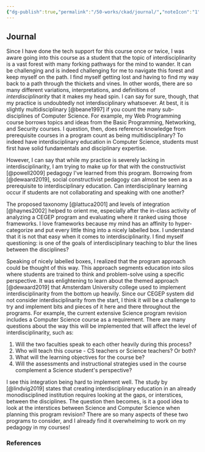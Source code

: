 ```yaml
---
{"dg-publish":true,"permalink":"/50-works/ckad/journal/","noteIcon":"1","created":"Aug 31, 2024 05:14","updated":"Sep 12, 2024 23:24"}
---
```



## Journal

Since I have done the tech support for this course once or twice, I was aware going into this course as a student that the topic of interdisciplinarity is a vast forest with many forking pathways for the mind to wander. It can be challenging and is indeed challenging for me to navigate this forest and keep myself on the path. I find myself getting lost and having to find my way back to a path through the thickets and vines. In other words, there are so many different variations, interpretations, and definitions of _interdisciplinarity_ that it makes my head spin. I can say for sure, though, that my practice is undoubtedly not interdisciplinary whatsoever. At best, it is slightly multidisciplinary [@beane1997] if you count the many sub-disciplines of Computer Science. For example, my Web Programming course borrows topics and ideas from the Basic Programming, Networking, and Security courses. I question, then, does reference knowledge from prerequisite courses in a program count as being multidisciplinary? To indeed have interdisciplinary education in Computer Science, students must first have solid fundamentals and disciplinary expertise.

However, I can say that while my practice is severely lacking in interdisciplinarity, I am trying to make up for that with the constructivist [@powell2009] pedagogy I've learned from this program. Borrowing from [@dewaard2019], social constructivist pedagogy can almost be seen as a prerequisite to interdisciplinary education. Can interdisciplinary learning occur if students are not collaborating and speaking with one another?

The proposed taxonomy [@lattuca2001] and levels of integration [@haynes2002] helped to orient me, especially after the in-class activity of analyzing a CEGEP program and evaluating where it ranked using those frameworks. I love frameworks because my mind has an affinity to hyper-categorize and put every little thing into a nicely labelled box. I understand that it is not that easy when it comes to interdisciplinarity. I find myself questioning: is one of the goals of interdisciplinary teaching to blur the lines between the disciplines?

Speaking of nicely labelled boxes, I realized that the program approach could be thought of this way. This approach segments education into silos where students are trained to think and problem-solve using a specific perspective. It was enlightening to learn about the themed approach [@dewaard2019] that Amsterdam University college used to implement interdisciplinarity from the bottom up heavily. Since our CEGEP system did not consider interdisciplinarity from the start, I think it will be a challenge to try and implement bits and pieces of it here and there throughout the programs. For example, the current extensive Science program revision includes a Computer Science course as a requirement. There are many questions about the way this will be implemented that will affect the level of interdisciplinarity, such as:

1. Will the two faculties speak to each other heavily during this process?
2. Who will teach this course - CS teachers or Science teachers? Or both?
3. What will the learning objectives for the course be?
4. Will the assessments and instructional strategies used in the course complement a Science student's perspective?

I see this integration being hard to implement well. The study by [@lindvig2019] states that creating interdisciplinary education in an already monodisciplined institution requires looking at the gaps, or interstices, between the disciplines. The question then becomes, is it a good idea to look at the interstices between Science and Computer Science when planning this program revision? There are so many aspects of these two programs to consider, and I already find it overwhelming to work on my pedagogy in my courses!

### References
